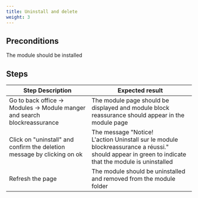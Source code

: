 ```yaml
---
title: Uninstall and delete
weight: 3
---
```


## Preconditions

The module should be installed
## Steps
| Step Description | Expected result |
| ----- | ----- |
| Go to back office -> Modules -> Module manger and search blockreassurance | The module page should be displayed and module block reassurance should appear in the module page |
| Click on "uninstall" and confirm the deletion message by clicking on ok | The message "Notice!<br>L'action Uninstall sur le module blockreassurance a réussi." should appear in green to indicate that the module is uninstalled |
| Refresh the page | The module should be uninstalled and removed from the module folder |
